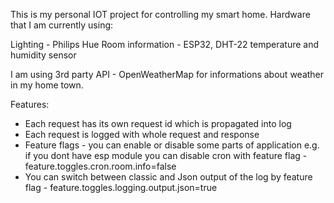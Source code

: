 This is my personal IOT project for controlling my smart home. Hardware that I am currently using:

Lighting - Philips Hue
Room information - ESP32, DHT-22 temperature and humidity sensor

I am using 3rd party API - OpenWeatherMap for informations about weather in my home town.

Features:
- Each request has its own request id which is propagated into log
- Each request is logged with whole request and response
- Feature flags - you can enable or disable some parts of application e.g. if you dont have esp module you can disable cron with feature flag - feature.toggles.cron.room.info=false
- You can switch between classic and Json output of the log by feature flag - feature.toggles.logging.output.json=true